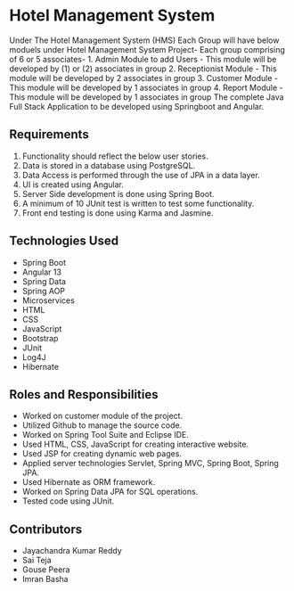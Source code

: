 # Hotel Management System
Under The Hotel Management System (HMS) Each Group will have below moduels under Hotel Management System Project- Each group comprising of 6 or 5 associates- 1. Admin Module to add Users - This module will be developed by (1) or (2) associates in group 2. Receptionist Module - This module will be developed by 2 associates in group 3. Customer Module - This module will be developed by 1 associates in group 4. Report Module - This module will be developed by 1 associates in group The complete Java Full Stack Application to be developed using Springboot and Angular.

## Requirements
1. Functionality should reflect the below user stories.
2. Data is stored in a database using PostgreSQL.
3. Data Access is performed through the use of JPA in a data layer.
4. UI is created using Angular.
5. Server Side development is done using Spring Boot.
6. A minimum of 10 JUnit test is written to test some functionality.
7. Front end testing is done using Karma and Jasmine.

## Technologies Used
* Spring Boot
* Angular 13
* Spring Data
* Spring AOP
* Microservices
* HTML
* CSS
* JavaScript
* Bootstrap
* JUnit
* Log4J
* Hibernate

## Roles and Responsibilities
* Worked on customer module of the project.
* Utilized Github to manage the source code.
* Worked on Spring Tool Suite and Eclipse IDE.
* Used HTML, CSS, JavaScript for creating interactive website.
* Used JSP for creating dynamic web pages.
* Applied server technologies Servlet, Spring MVC, Spring Boot, Spring JPA.
* Used Hibernate as ORM framework.
* Worked on Spring Data JPA for SQL operations.
* Tested code using JUnit.
## Contributors
* Jayachandra Kumar Reddy
* Sai Teja
* Gouse Peera
* Imran Basha
